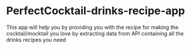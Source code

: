 # PerfectCocktail-drinks-recipe-app
This app will help you by providing you with the recipe for making the cocktail/mocktail you love by extracting data from API containing all the drinks recipes you need

